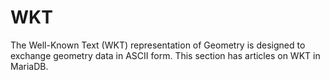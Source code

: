 
# WKT

The Well-Known Text (WKT) representation of Geometry is designed to exchange geometry data in ASCII form. This section has articles on WKT in MariaDB.

